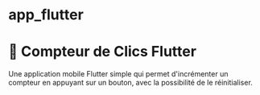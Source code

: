 # app_flutter
# 🚀 Compteur de Clics Flutter

Une application mobile Flutter simple qui permet d'incrémenter un compteur en appuyant sur un bouton, avec la possibilité de le réinitialiser.
